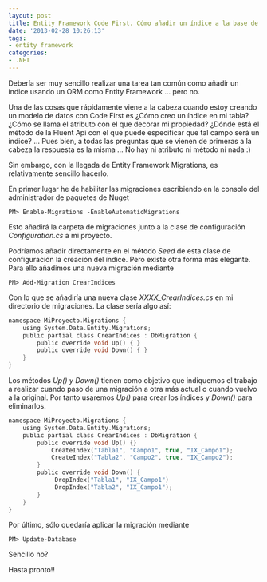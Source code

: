 ```yaml
---
layout: post
title: Entity Framework Code First. Cómo añadir un índice a la base de datos.
date: '2013-02-28 10:26:13'
tags:
- entity framework
categories:
- .NET
---
```


Debería ser muy sencillo realizar una tarea tan común como añadir un índice usando un ORM como Entity Framework … pero no.

Una de las cosas que rápidamente viene a la cabeza cuando estoy creando un modelo de datos con Code First es ¿Cómo creo un índice en mi tabla? ¿Cómo se llama el atributo con el que decorar mi propiedad? ¿Dónde está el método de la Fluent Api con el que puede especificar que tal campo será un índice? … Pues bien, a todas las preguntas que se vienen de primeras a la cabeza la respuesta es la misma … No hay ni atributo ni método ni nada :)

Sin embargo, con la llegada de Entity Framework Migrations, es relativamente sencillo hacerlo.

En primer lugar he de habilitar las migraciones escribiendo en la consolo del administrador de paquetes de Nuget

```console
PM> Enable-Migrations -EnableAutomaticMigrations
```

Esto añadirá la carpeta de migraciones junto a la clase de configuración *Configuration.cs* a mi proyecto.

Podríamos añadir directamente en el método *Seed* de esta clase de configuración la creación del índice. Pero existe otra forma más elegante. Para ello añadimos una nueva migración mediante

```console
PM> Add-Migration CrearIndices
```

Con lo que se añadiría una nueva clase *XXXX_CrearIndices.cs* en mi directorio de migraciones. La clase sería algo así:

```c
namespace MiProyecto.Migrations { 
    using System.Data.Entity.Migrations; 
    public partial class CrearIndices : DbMigration {
        public override void Up() { } 
        public override void Down() { } 
    } 
}
```

Los métodos *Up() y Down()* tienen como objetivo que indiquemos el trabajo a realizar cuando paso de una migración a otra más actual o cuando vuelvo a la original. Por tanto usaremos *Up()* para crear los índices y *Down()* para eliminarlos.

```c
namespace MiProyecto.Migrations {
    using System.Data.Entity.Migrations;
    public partial class CrearIndices : DbMigration {
        public override void Up() {}
            CreateIndex("Tabla1", "Campo1", true, "IX_Campo1");
            CreateIndex("Tabla2", "Campo2", true, "IX_Campo2");
        }
        public override void Down() {
             DropIndex("Tabla1", "IX_Campo1")
             DropIndex("Tabla2", "IX_Campo1");
        }
    }
}
```

Por último, sólo quedaría aplicar la migración mediante

```console
PM> Update-Database
```

Sencillo no?

Hasta pronto!!



